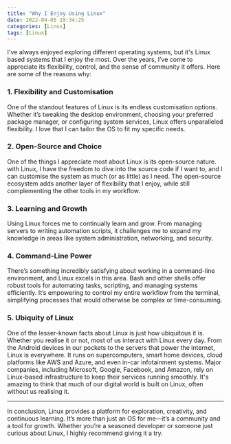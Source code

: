 ```yaml
---
title: "Why I Enjoy Using Linux"
date: 2022-04-05 19:34:25
categories: [Linux]
tags: [Linux]
---
```


I've always enjoyed exploring different operating systems, but it's Linux based systems that I enjoy the most. Over the years, I’ve come to appreciate its flexibility, control, and the sense of community it offers. Here are some of the reasons why:

### 1. Flexibility and Customisation

One of the standout features of Linux is its endless customisation options. Whether it’s tweaking the desktop environment, choosing your preferred package manager, or configuring system services, Linux offers unparalleled flexibility. I love that I can tailor the OS to fit my specific needs.

### 2. Open-Source and Choice

One of the things I appreciate most about Linux is its open-source nature. with Linux, I have the freedom to dive into the source code if I want to, and I can customise the system as much (or as little) as I need. The open-source ecosystem adds another layer of flexibility that I enjoy, while still complementing the other tools in my workflow.

### 3. Learning and Growth

Using Linux forces me to continually learn and grow. From managing servers to writing automation scripts, it challenges me to expand my knowledge in areas like system administration, networking, and security.

### 4. Command-Line Power

There’s something incredibly satisfying about working in a command-line environment, and Linux excels in this area. Bash and other shells offer robust tools for automating tasks, scripting, and managing systems efficiently. It’s empowering to control my entire workflow from the terminal, simplifying processes that would otherwise be complex or time-consuming.

### 5. Ubiquity of Linux

One of the lesser-known facts about Linux is just how ubiquitous it is. Whether you realise it or not, most of us interact with Linux every day. From the Android devices in our pockets to the servers that power the internet, Linux is everywhere. It runs on supercomputers, smart home devices, cloud platforms like AWS and Azure, and even in-car infotainment systems. Major companies, including Microsoft, Google, Facebook, and Amazon, rely on Linux-based infrastructure to keep their services running smoothly. It's amazing to think that much of our digital world is built on Linux, often without us realising it.

---

In conclusion, Linux provides a platform for exploration, creativity, and continuous learning. It’s more than just an OS for me—it’s a community and a tool for growth. Whether you’re a seasoned developer or someone just curious about Linux, I highly recommend giving it a try.
